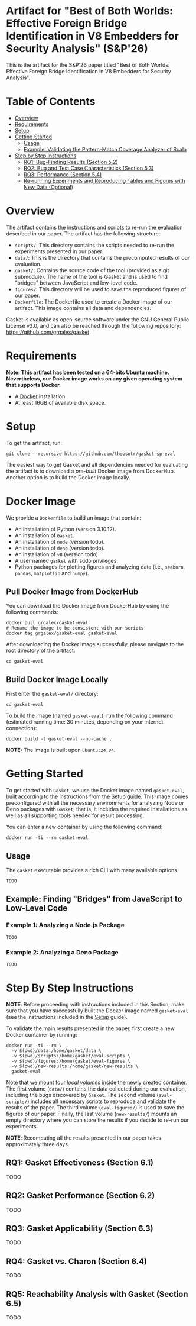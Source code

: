 # Artifact for "Best of Both Worlds: Effective Foreign Bridge Identification in V8 Embedders for Security Analysis" (S&P'26)

This is the artifact for the S&P'26 paper titled
"Best of Both Worlds: Effective Foreign Bridge Identification in V8 Embedders for Security Analysis".

# Table of Contents

- [Overview](#overview)
- [Requirements](#requirements)
- [Setup](#setup)
- [Getting Started](#getting-started)
  * [Usage](#usage)
  * [Example: Validating the Pattern-Match Coverage Analyzer of Scala](#example-validating-the-pattern-match-coverage-analyzer-of-scala)
- [Step by Step Instructions](#step-by-step-instructions)
  * [RQ1: Bug-Finding Results (Section 5.2)](#rq1-bug-finding-results-section-52)
  * [RQ2: Bug and Test Case Characteristics (Section 5.3)](#rq2-bug-and-test-case-characteristics-section-53)
  * [RQ3: Performance (Section 5.4)](#rq3-performance-section-54)
  * [Re-running Experiments and Reproducing Tables and Figures with New Data (Optional)](#re-running-experiments-and-reproducing-tables-and-figures-with-new-data-optional)

# Overview

The artifact contains the instructions and scripts to re-run the evaluation
described in our paper. The artifact has the following structure:

* `scripts/`: This directory contains the scripts needed to re-run the
experiments presented in our paper.
* `data/`: This is the directory that contains the precomputed results of our
evaluation.
* `gasket/`: Contains the source code of the tool (provided as a git submodule).
  The name of the tool is Gasket and is used to find "bridges" between
  JavaScript and low-level code.
* `figures/`: This directory will be used to save the reproduced
figures of our paper.
* `Dockerfile`: The Dockerfile used to create a Docker image of our artifact.
  This image contains all data and dependencies.

Gasket is available as open-source software under the
GNU General Public License v3.0, and can also be reached through the following
repository: https://github.com/grgalex/gasket.


# Requirements

__Note: This artifact has been tested on a 64-bits Ubuntu machine.
Nevertheless, our Docker image works on any given operating system
that supports Docker.__

* A [Docker](https://docs.docker.com/get-docker/) installation.
* At least 16GB of available disk space.

# Setup

To get the artifact, run:

```
git clone --recursive https://github.com/theosotr/gasket-sp-eval
```

The easiest way to get Gasket and all dependencies needed for evaluating 
the artifact is to download a _pre-built_ Docker 
image from DockerHub. Another option is to build the Docker 
image locally.

Docker Image
============

We provide a `Dockerfile` to build an image that contain:

* An installation of Python (version 3.10.12).
* An installation of `Gasket`.
* An installation of `node` (version todo).
* An installation of `deno` (version todo).
* An installation of `v8` (version todo).
* A user named `gasket` with sudo privileges.
* Python packages for plotting figures
  and analyzing data (i.e., `seaborn`, `pandas`, 
  `matplotlib` and `numpy`).

Pull Docker Image from DockerHub
--------------------------------

You can download the Docker image from DockerHub by using the following 
commands:

```
docker pull grgalex/gasket-eval
# Rename the image to be consistent with our scripts
docker tag grgalex/gasket-eval gasket-eval
```

After downloading the Docker image successfully, 
please navigate to the root directory of the artifact:

```
cd gasket-eval
```

Build Docker Image Locally
--------------------------

First enter the `gasket-eval/` directory:

```
cd gasket-eval
```

To build the image (named `gasket-eval`), run the following command 
(estimated running time: 30 minutes, depending on your internet 
connection):

```
docker build -t gasket-eval --no-cache .
```

**NOTE:** The image is built upon `ubuntu:24.04`.

# Getting Started

To get started with `Gasket`,
we use the Docker image named `gasket-eval`,
built according to the instructions
from the [Setup](#Setup) guide.
This image comes preconfigured with all the necessary environments
for analyzing Node or Deno packages with `Gasket`,
that is,
it includes the required installations as well as
all supporting tools needed for result processing.

You can enter a new container by using the following command:

```
docker run -ti --rm gasket-eval
```

## Usage

The `gasket` executable provides a rich CLI with many available options.

```
TODO
```

## Example: Finding "Bridges" from JavaScript to Low-Level Code

### Example 1: Analyzing a Node.js Package

```
TODO
```


### Example 2: Analyzing a Deno Package


```
TODO
```

# Step By Step Instructions

**NOTE**: Before proceeding with instructions included
in this Section, make sure that you have successfully
built the Docker image named `gasket-eval`
(see the instructions included in the [Setup](#setup) guide).

To validate the main results presented in the paper,
first create a new Docker
container by running:

```
docker run -ti --rm \
  -v $(pwd)/data:/home/gasket/data \
  -v $(pwd)/scripts:/home/gasket/eval-scripts \
  -v $(pwd)/figures:/home/gasket/eval-figures \
  -v $(pwd)/new-results:/home/gasket/new-results \
  gasket-eval
```

Note that we mount four _local volumes_ inside the newly created container.
The first volume (`data/`) contains the data collected during our evaluation,
including the bugs discovered by `Gasket`.
The second volume (`eval-scripts/`) includes
all necessary scripts to reproduce
and validate the results of the paper.
The third volume (`eval-figures/`) is used to save the figures of our paper.
Finally,
the last volume (`new-results/`) mounts an empty directory where
you can store the results if you decide to re-run our experiments.


**NOTE**: Recomputing all the results presented in our paper takes
approximately three days.


## RQ1: Gasket Effectiveness (Section 6.1)

TODO

## RQ2: Gasket Performance (Section 6.2)

TODO

## RQ3: Gasket Applicability (Section 6.3)

TODO

## RQ4: Gasket vs. Charon (Section 6.4)

TODO

## RQ5: Reachability Analysis with Gasket (Section 6.5)

TODO
